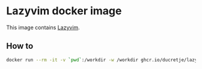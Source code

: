 # Lazyvim docker image

This image contains [Lazyvim](https://www.lazyvim.org/).

## How to

```sh
docker run --rm -it -v `pwd`:/workdir -w /workdir ghcr.io/ducretje/lazyvim-image:latest
```
